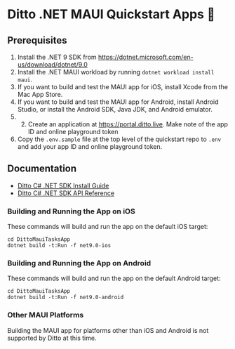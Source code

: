 # Ditto .NET MAUI Quickstart Apps 🚀

## Prerequisites

1. Install the .NET 9 SDK from <https://dotnet.microsoft.com/en-us/download/dotnet/9.0>
2. Install the .NET MAUI workload by running `dotnet workload install maui`.
3. If you want to build and test the MAUI app for iOS, install Xcode from the Mac App Store.
4. If you want to build and test the MAUI app for Android, install Android Studio, or install the Android SDK, Java JDK, and Android emulator.
5. 2. Create an application at <https://portal.ditto.live>. Make note of the app ID and online playground token
6. Copy the `.env.sample` file at the top level of the quickstart repo to `.env` and add your app ID and online playground token.


## Documentation

- [Ditto C# .NET SDK Install Guide](https://docs.ditto.live/install-guides/c-sharp)
- [Ditto C# .NET SDK API Reference](https://software.ditto.live/dotnet/Ditto/4.9.1/api-reference/)


### Building and Running the App on iOS

These commands will build and run the app on the default iOS target:

```
cd DittoMauiTasksApp
dotnet build -t:Run -f net9.0-ios
```

### Building and Running the App on Android

These commands will build and run the app on the default Android target:

```
cd DittoMauiTasksApp
dotnet build -t:Run -f net9.0-android
```

### Other MAUI Platforms

Building the MAUI app for platforms other than iOS and Android is not supported
by Ditto at this time.

